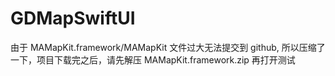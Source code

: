 # GDMapSwiftUI

由于 MAMapKit.framework/MAMapKit  文件过大无法提交到 github, 所以压缩了一下，项目下载完之后，请先解压 MAMapKit.framework.zip 再打开测试
